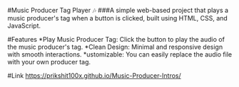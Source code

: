 #Music Producer Tag Player 🎶
###A simple web-based project that plays a music producer's tag when a button is clicked, built using HTML, CSS, and JavaScript.

#Features
*Play Music Producer Tag: Click the button to play the audio of the music producer's tag.
*Clean Design: Minimal and responsive design with smooth interactions.
*ustomizable: You can easily replace the audio file with your own producer tag.

#Link
https://prikshit100x.github.io/Music-Producer-Intros/
